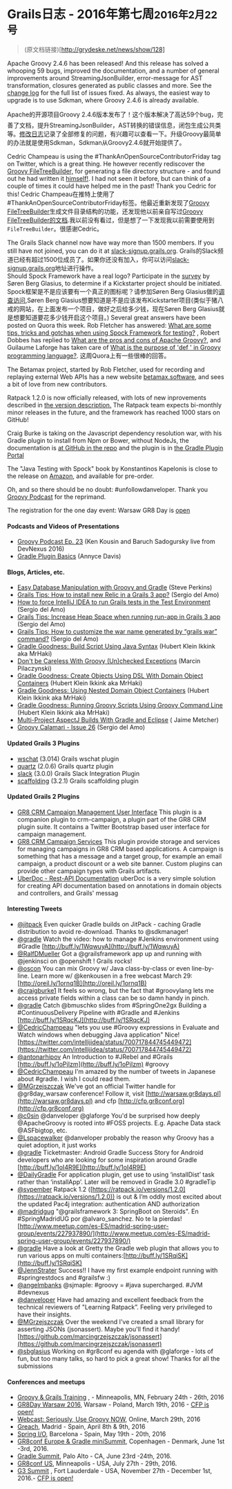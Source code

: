 
# Grails日志 - 2016年第七周<small>2016年2月22号</small>



> (原文档链接)[http://grydeske.net/news/show/128]     



Apache Groovy 2.4.6 has been released! And this release has solved a whooping 59 bugs, improved the documentation, and a number of general improvements around StreamingJsonBuilder, error-message for AST transformation, closures generated as public classes and more. See the [change log](http://groovy-lang.org/changelogs/changelog-2.4.6.html) for the full list of issues fixed. As always, the easiest way to upgrade is to use Sdkman, where Groovy 2.4.6 is already available.

Apache的开源项目Groovy 2.4.6版本发布了！这个版本解决了高达59个bug，完善了文档，提升StreamingJsonBuilder，AST转换的错误信息，闭包生成公共类等。[修改日志](http://groovy-lang.org/changelogs/changelog-2.4.6.html)记录了全部修复的问题，有兴趣可以查看一下。升级Groovy最简单的办法就是使用Sdkman，Sdkman从Groovy2.4.6就开始提供了。

Cedric Champeau is using the #ThankAnOpenSourceContributorFriday tag on Twitter, which is a great thing. He however recently rediscover the [Groovy FileTreeBuilder,](http://groovy-lang.org/dsls.html#_filetreebuilder) for generating a file directory structure - and found out he had written it [himself!](https://twitter.com/CedricChampeau/status/700731350970736640). I had not seen it before, but can think of a couple of times it could have helped me in the past! Thank you Cedric for this!
Cedric Champeau在推特上使用了#ThankAnOpenSourceContributorFriday标签。他最近重新发现了[Groovy FileTreeBuilder](http://groovy-lang.org/dsls.html#_filetreebuilder)生成文件目录结构的功能，还发现他以前亲自写过[Groovy FileTreeBuilder的文档](https://twitter.com/CedricChampeau/status/700731350970736640).我以前没有看过，但是想了一下发现我以前需要使用到`FileTreeBuilder`。很感谢Cedric。   

The Grails Slack channel now have way more than 1500 members. If you still have not joined, you can do it at [slack-signup.grails.org](http://slack-signup.grails.org).
Grails的Slack频道已经有超过1500位成员了。如果你还没有加入，你可以访问[slack-signup.grails.org](http://slack-signup.grails.org)地址进行操作。   
Should Spock Framework have a real logo? Participate in the [survey](http://goo.gl/forms/1UlVm2kBxZ) by Søren Berg Glasius, to determine if a Kickstarter project should be initiated.
Spock框架是不是应该要有一个真正的图标呢？请参加Søren Berg Glasius做的[调查访问](http://goo.gl/forms/1UlVm2kBxZ),Søren Berg Glasius想要知道是不是应该发布Kickstarter项目(类似于猪八戒的网站，在上面发布一个项目，做好之后给多少钱，现在Søren Berg Glasius就是想要知道要花多少钱开启这个项目。)
Several great answers have been posted on Quora this week. Rob Fletcher has answered: [What are some tips, tricks and gotchas when using Spock Framework for testing?](https://www.quora.com/What-are-some-tips-tricks-and-gotchas-when-using-Spock-for-testing/answer/Rob-Fletcher?srid=hyqW&share=a35d9892) , Robert Dobbes has replied to [What are the pros and cons of Apache Groovy?](https://www.quora.com/What-are-the-pros-and-cons-of-Groovy/answer/Robert-Dobbes?srid=Ln3), and Guilaume Laforge has taken care of [What is the purpose of 'def ' in Groovy programming language?](https://www.quora.com/What-is-the-purpose-of-def-in-Groovy-programming-language/answer/Guillaume-Laforge?share=8b28b64b).
这周Quora上有一些很棒的回答。

The Betamax project, started by Rob Fletcher, used for recording and replaying external Web APIs has a new website [betamax.software](http://betamax.software), and sees a bit of love from new contributors.

Ratpack 1.2.0 is now officially released, with lots of new inprovements described in [the version description.](https://ratpack.io/versions/1.2.0) The Ratpack team expects bi-monthly minor releases in the future, and the framework has reached 1000 stars on GitHub!

Craig Burke is taking on the Javascript dependency resolution war, with his Gradle plugin to install from Npm or Bower, without NodeJs, the documentation is [at GitHub in the repo](https://github.com/craigburke/client-dependencies-gradle) and the plugin is in [the Gradle Plugin Portal](https://plugins.gradle.org/plugin/com.craigburke.client-dependencies)

The "Java Testing with Spock" book by Konstantinos Kapelonis is close to the release on [Amazon](http://www.amazon.com/Java-Testing-Spock-Konstantinos-Kapelonis/dp/1617292532), and available for pre-order.

Oh, and so there should be no doubt: #unfollowdanveloper. Thank you [Groovy Podcast](https://www.youtube.com/watch?v=6VbPV2FRZUU) for the reprimand.

The registration for the one day event: Warsaw GR8 Day is [open](http://www.meetup.com/Warsaw-Groovy-User-Group/events/227938015/)

#### Podcasts and Videos of Presentations

*   [Groovy Podcast Ep. 23](https://www.youtube.com/watch?v=6VbPV2FRZUU) (Ken Kousin and Baruch Sadogursky live from DevNexus 2016)
*   [Gradle Plugin Basics](https://caster.io/episodes/gradle-plugin-basics/) (Annyce Davis)

#### Blogs, Articles, etc.

*   [Easy Database Manipulation with Groovy and Gradle](http://www.javacodegeeks.com/2016/02/easy-database-manipulation-groovy-gradle.html) (Steve Perkins)
*   [Grails Tips: How to install new Relic in a Grails 3 app?](http://sergiodelamo.es/grails-tips-how-to-install-new-relic-in-a-grails-3-app/) (Sergio del Amo)
*   [How to force IntelliJ IDEA to run Grails tests in the Test Environment](http://sergiodelamo.es/how-to-force-intellij-idea-to-run-grails-tests-in-the-test-environment/) (Sergio del Amo)
*   [Grails Tips: Increase Heap Space when running run-app in Grails 3 app](http://sergiodelamo.es/grails-tips-increase-heap-space-when-running-grails-run-app/) (Sergio del Amo)
*   [Grails Tips: How to customize the war name generated by “grails war” command?](http://sergiodelamo.es/grails-tips-how-to-customize-the-war-name-generated-by-grails-war-command/) (Sergio del Amo)
*   [Gradle Goodness: Build Script Using Java Syntax](http://mrhaki.blogspot.dk/2016/02/gradle-goodness-build-script-using-java.html) (Hubert Klein Ikkink aka MrHaki)
*   [Don't be Careless With Groovy (Un)checked Exceptions](https://dzone.com/articles/dont-be-careless-with-groovy-unchecked-exceptions) (Marcin Pilaczynski)
*   [Gradle Goodness: Create Objects Using DSL With Domain Object Containers](http://mrhaki.blogspot.dk/2016/02/gradle-goodness-create-objects-with-dsl.html) (Hubert Klein Ikkink aka MrHaki)
*   [Gradle Goodness: Using Nested Domain Object Containers](http://mrhaki.blogspot.dk/2016/02/gradle-goodness-using-nested-domain.html) (Hubert Klein Ikkink aka MrHaki)
*   [Gradle Goodness: Running Groovy Scripts Using Groovy Command Line](https://dzone.com/articles/gradle-goodness-running-groovy-scripts-using-groov) (Hubert Klein Ikkink aka MrHaki)
*   [Multi-Project AspectJ Builds With Gradle and Eclipse](https://dzone.com/articles/multi-project-aspectj-builds-with-gradle-and-eclip) ( Jaime Metcher)
*   [Groovy Calamari - Issue 26](http://groovycalamari.com/issues/26) (Sergio del Amo)

#### Updated Grails 3 Plugins

*   [wschat](https://bintray.com/vahid/maven/wschat/view) (3.014) Grails wschat plugin
*   [quartz](https://bintray.com/grails/plugins/quartz/view) (2.0.6) Grails quartz plugin
*   [slack](https://bintray.com/mathifonseca/grails-plugins/slack/view) (3.0.0) Grails Slack Integration Plugin
*   [scaffolding](https://bintray.com/grails/plugins/scaffolding/view) (3.2.1) Grails scaffolding plugin

#### Updated Grails 2 Plugins

*   [GR8 CRM Campaign Management User Interface](https://grails.org/plugin/crm-campaign-ui) This plugin is a companion plugin to crm-campaign, a plugin part of the GR8 CRM plugin suite. It contains a Twitter Bootstrap based user interface for campaign management.
*   [GR8 CRM Campaign Services](https://grails.org/plugin/crm-campaign) This plugin provide storage and services for managing campaigns in GR8 CRM based applications. A campaign is something that has a message and a target group, for example an email campaign, a product discount or a web site banner. Custom plugins can provide other campaign types with Grails artifacts.
*   [UberDoc - Rest-API Documentation](https://grails.org/plugin/uberdoc) uberDoc is a very simple solution for creating API documentation based on annotations in domain objects and controllers, and Grails' messag

#### Interesting Tweets

*   [@jitpack](https://twitter.com/jitpack/status/701729615409258497) Even quicker Gradle builds on JitPack - caching Gradle distribution to avoid re-download. Thanks to @sdkmanager!
*   [@gradle](https://twitter.com/gradle/status/701498158073958401) Watch the video: how to manage #Jenkins environment using #Gradle [http://buff.ly/1WqwuyA](http://buff.ly/1WqwuyA)
*   [@RalfDMueller](https://twitter.com/RalfDMueller/status/701485924048310274) Got a @grailsframework app up and running with @jenkinsci on @openshift ! Grails rocks!
*   [@oscon](https://twitter.com/oscon/status/701232522080948224) You can mix Groovy w/ Java class-by-class or even line-by-line. Learn more w/ @kenkousen in a free webcast March 29: [http://oreil.ly/1ornq1B](http://oreil.ly/1ornq1B)
*   [@craigburke1](https://twitter.com/craigburke1/status/700778167926128640) It feels so wrong, but the fact that #groovylang lets me access private fields within a class can be so damn handy in pinch.
*   [@gradle](https://twitter.com/gradle/status/700727238522753024) Catch @bmuschko slides from #SpringOne2gx Building a #ContinuousDelivery Pipeline with #Gradle and #Jenkins [http://buff.ly/1SRqcKJ](http://buff.ly/1SRqcKJ)
*   [@CedricChampeau](https://twitter.com/CedricChampeau/status/700718602345910272) "lets you use #Groovy expressions in Evaluate and Watch windows when debugging Java application" Nice! [https://twitter.com/intellijidea/status/700717844745449472](https://twitter.com/intellijidea/status/700717844745449472)
*   [@antonarhipov](https://twitter.com/antonarhipov/status/700698912223600640) An Introduction to #JRebel and #Grails [http://buff.ly/1oPjIzm](http://buff.ly/1oPjIzm) #groovy
*   [@CedricChampeau](https://twitter.com/CedricChampeau/status/700596098814124032) I'm amazed by the number of tweets in Japanese about #gradle. I wish I could read them.
*   [@MGrzejszczak](https://twitter.com/MGrzejszczak/status/700423647719268352) We've got an official Twitter handle for @gr8day_warsaw conference! Follow it, visit [http://warsaw.gr8days.pl](http://warsaw.gr8days.pl) and cfp [http://cfp.gr8conf.org](http://cfp.gr8conf.org)
*   [@c0sin](https://twitter.com/c0sin/status/700219163873316864) @danveloper @glaforge You'd be surprised how deeply @ApacheGroovy is rooted into #FOSS projects. E.g. Apache Data stack @ASFbigtop, etc.
*   [@Lspacewalker](https://twitter.com/Lspacewalker/status/700167712727818242) @danveloper probably the reason why Groovy has a quiet adoption, it just works
*   [@gradle](https://twitter.com/gradle/status/700002480680280067) Ticketmaster: Android Gradle Success Story for Android developers who are looking for some inspiration around Gradle [http://buff.ly/1oI4R9E](http://buff.ly/1oI4R9E)
*   [@DailyGradle](https://twitter.com/DailyGradle/status/699971614998265858) For application plugin, get use to using ‘installDist’ task rather than ‘installApp’. Later will be removed in Gradle 3.0 #gradleTip
*   [@svpember](https://twitter.com/svpember/status/699966993630367745) Ratpack 1.2 ([https://ratpack.io/versions/1.2.0](https://ratpack.io/versions/1.2.0)) is out & I’m oddly most excited about the updated Pac4j integration: authentication AND authorization
*   [@madridgug](https://twitter.com/madridgug/status/699903641851809792) "@grailsframework 3: SpringBoot on Steroids". En #SpringMadridUG por @alvaro_sanchez. No te la pierdas! [http://www.meetup.com/es-ES/madrid-spring-user-group/events/227937890/](http://www.meetup.com/es-ES/madrid-spring-user-group/events/227937890/)
*   [@gradle](https://twitter.com/gradle/status/701451886076030979) Have a look at Gretty the Gradle web plugin that allows you to run various apps on multi containers:[http://buff.ly/1SRqiSK](http://buff.ly/1SRqiSK)
*   [@JennStrater](https://twitter.com/JennStrater/status/699831899003478017) Success!! I have my first example endpoint running with #springrestdocs and #grailsfw :)
*   [@angelmbanks](https://twitter.com/angelmbanks/status/699626031360188417) @sjmaple: #groovy = #java supercharged. #JVM #devnexus
*   [@danveloper](https://twitter.com/danveloper/status/699443178634665984) Have had amazing and excellent feedback from the technical reviewers of "Learning Ratpack”. Feeling very privileged to have their insights.
*   [@MGrzejszczak](https://twitter.com/MGrzejszczak/status/699272294644842496) Over the weekend I've created a small library for asserting JSONs (jsonassert). Maybe you'll find it handy! [https://github.com/marcingrzejszczak/jsonassert](https://github.com/marcingrzejszczak/jsonassert)
*   [@sbglasius](https://twitter.com/sbglasius/status/699191060669599744) Working on #gr8conf eu agenda with @glaforge - lots of fun, but too many talks, so hard to pick a great show! Thanks for all the submissions

#### Conferences and meetups

*   [Groovy & Grails Training](https://objectpartners.com/training/groovyandgrails/) , - Minneapolis, MN, February 24th - 26th, 2016
*   [GR8Day Warsaw 2016](http://www.meetup.com/Warsaw-Groovy-User-Group/events/227938015/), Warsaw - Poland, March 19th, 2016 - [CFP is open!](http://cfp.gr8conf.org/login/auth)
*   [Webcast: Seriously, Use Groovy NOW](http://www.oreilly.com/pub/e/3648?cmp=tw-prog-webcast-info-webcast_cmjrs), Online, March 29th, 2016
*   [Greach](http://greachconf.com/), Madrid - Spain, April 8th & 9th, 2016
*   [Spring I/O](http://www.springio.net/), Barcelona - Spain, May 19th - 20th, 2016
*   [GR8conf Europe & Gradle miniSummit](http://gr8conf.eu/), Copenhagen - Denmark, June 1st -3rd, 2016.
*   [Gradle Summit](http://gradlesummit.com), Palo Alto - CA, June 23rd -24th, 2016.
*   [GR8conf US](http://gr8conf.us/), Minneapolis - USA, July 27th - 29th, 2016.
*   [G3 Summit](https://g3summit.com) , Fort Lauderdale - USA, November 27th - December 1st, 2016.- [CFP is open!](https://g3summit.com/home/speaker_request)
